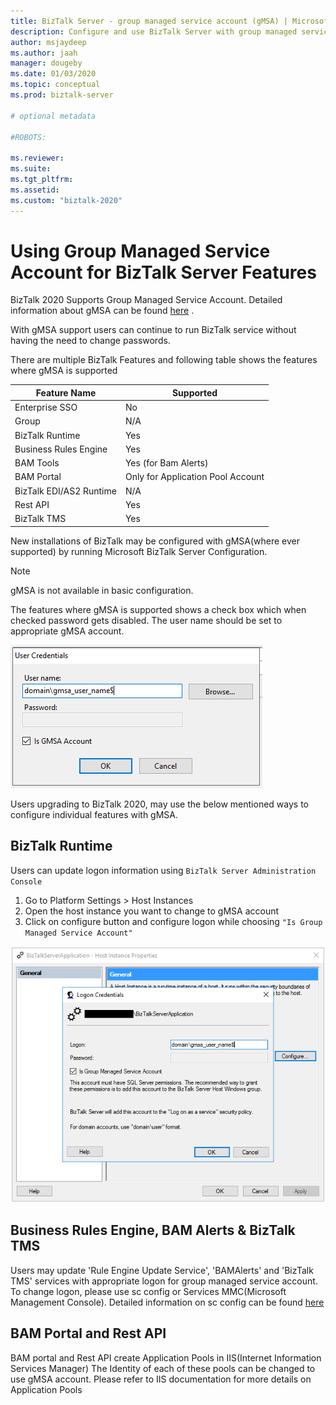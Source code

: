```yaml
---
title: BizTalk Server - group managed service account (gMSA) | Microsoft Docs
description: Configure and use BizTalk Server with group managed service account (gMSA)
author: msjaydeep
ms.author: jaah
manager: dougeby
ms.date: 01/03/2020
ms.topic: conceptual
ms.prod: biztalk-server

# optional metadata

#ROBOTS:

ms.reviewer: 
ms.suite:
ms.tgt_pltfrm:
ms.assetid: 
ms.custom: "biztalk-2020"
---
```


# Using Group Managed Service Account for BizTalk Server Features

BizTalk 2020 Supports Group Managed Service Account. Detailed information about gMSA can be found [here](https://docs.microsoft.com/windows-server/security/group-managed-service-accounts/group-managed-service-accounts-overview) .

With gMSA support users can continue to run BizTalk service without having the need to change passwords.

There are multiple BizTalk Features and following table shows the features where gMSA is supported

| Feature Name | Supported |
| --- | --- | 
| Enterprise SSO | No |
| Group | N/A |
| BizTalk Runtime | Yes |
| Business Rules Engine | Yes |
| BAM Tools | Yes (for Bam Alerts) |
| BAM Portal | Only for Application Pool Account |
| BizTalk EDI/AS2 Runtime | N/A |
| Rest API | Yes |
| BizTalk TMS | Yes |

New installations of BizTalk may be configured with gMSA(where ever supported) by running Microsoft BizTalk Server Configuration. 

> [!NOTE]
> gMSA is not available in basic configuration.

The features where gMSA is supported shows a check box which when checked password gets disabled. The user name should be set to appropriate gMSA account.

![BizTalk_Server_gmsa_login_dialog](media/gmsa-login-dialog.png)

Users upgrading to BizTalk 2020, may use the below mentioned ways to configure individual features with gMSA.

## BizTalk Runtime

Users can update logon information using `BizTalk Server Administration Console`

1. Go to Platform Settings > Host Instances  
2. Open the host instance you want to change to gMSA account
3. Click on configure button and configure logon while choosing `"Is Group Managed Service Account"`


![BizTalk_Server_mmc_gmsa_logon_dialog](media/mmc-gmsa-logon.png)

## Business Rules Engine, BAM Alerts & BizTalk TMS

Users may update 'Rule Engine Update Service', 'BAMAlerts' and 'BizTalk TMS' services with appropriate logon for group managed service account.
To change logon, please use sc config or Services MMC(Microsoft Management Console).
Detailed information on sc config can be found [here](https://docs.microsoft.com/windows-server/administration/windows-commands/sc-config)

## BAM Portal and Rest API

BAM portal and Rest API create Application Pools in IIS(Internet Information Services Manager)
The Identity of each of these pools can be changed to use gMSA account.
Please refer to IIS documentation for more details on Application Pools










